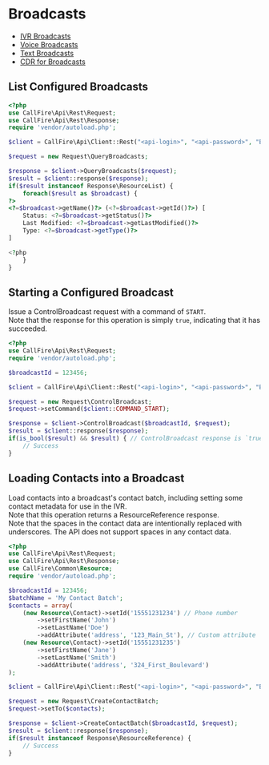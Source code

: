 Broadcasts
==========

* [IVR Broadcasts](broadcasts/01.ivr.md)
* [Voice Broadcasts](broadcasts/02.voice.md)
* [Text Broadcasts](broadcasts/03.text.md)
* [CDR for Broadcasts](broadcasts/04.cdr.md)
## List Configured Broadcasts

```php
<?php
use CallFire\Api\Rest\Request;
use CallFire\Api\Rest\Response;
require 'vendor/autoload.php';

$client = CallFire\Api\Client::Rest("<api-login>", "<api-password>", "Broadcast");

$request = new Request\QueryBroadcasts;

$response = $client->QueryBroadcasts($request);
$result = $client::response($response);
if($result instanceof Response\ResourceList) {
    foreach($result as $broadcast) {
?>
<?=$broadcast->getName()?> (<?=$broadcast->getId()?>) [
    Status: <?=$broadcast->getStatus()?>
    Last Modified: <?=$broadcast->getLastModified()?>
    Type: <?=$broadcast->getType()?>
]

<?php
    }
}
```

## Starting a Configured Broadcast

Issue a ControlBroadcast request with a command of `START`.  
Note that the response for this operation is simply `true`,
indicating that it has succeeded.

```php
<?php
use CallFire\Api\Rest\Request;
require 'vendor/autoload.php';

$broadcastId = 123456;

$client = CallFire\Api\Client::Rest("<api-login>", "<api-password>", "Broadcast");

$request = new Request\ControlBroadcast;
$request->setCommand($client::COMMAND_START);

$response = $client->ControlBroadcast($broadcastId, $request);
$result = $client::response($response);
if(is_bool($result) && $result) { // ControlBroadcast response is `true`
    // Success
}
```

## Loading Contacts into a Broadcast

Load contacts into a broadcast's contact batch, including
setting some contact metadata for use in the IVR.  
Note that this operation returns a ResourceReference response.  
Note that the spaces in the contact
data are intentionally replaced with underscores. The API
does not support spaces in any contact data.

```php
<?php
use CallFire\Api\Rest\Request;
use CallFire\Api\Rest\Response;
use CallFire\Common\Resource;
require 'vendor/autoload.php';

$broadcastId = 123456;
$batchName = 'My Contact Batch';
$contacts = array(
    (new Resource\Contact)->setId('15551231234') // Phone number
        ->setFirstName('John')
        ->setLastName('Doe')
        ->addAttribute('address', '123_Main_St'), // Custom attribute
    (new Resource\Contact)->setId('15551231235')
        ->setFirstName('Jane')
        ->setLastName('Smith')
        ->addAttribute('address', '324_First_Boulevard')
);

$client = CallFire\Api\Client::Rest("<api-login>", "<api-password>", "Broadcast");

$request = new Request\CreateContactBatch;
$request->setTo($contacts);

$response = $client->CreateContactBatch($broadcastId, $request);
$result = $client::response($response);
if($result instanceof Response\ResourceReference) {
    // Success
}
```
